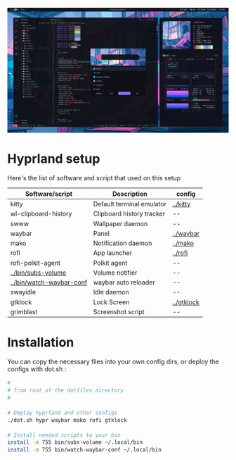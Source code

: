 ![hyprland preview](../.github/assets/hyprland.webp)

# Hyprland setup

Here's the list of software and script that used on this setup

| Software/script                                      | Description               | config                   |
| ---------------------------------------------------- | ------------------------- | ------------------------ |
| kitty                                                | Default terminal emulator | [../kitty](../kitty)     |
| wl-clipboard-history                                 | Clipboard history tracker | --                       |
| swww                                                 | Wallpaper daemon          | --                       |
| waybar                                               | Panel                     | [../waybar](../waybar)   |
| mako                                                 | Notification daemon       | [../mako](../mako)       |
| rofi                                                 | App launcher              | [../rofi](../rofi)       |
| rofi-polkit-agent                                    | Polkit agent              | --                       |
| [../bin/subs-volume](../bin/subs-volume)             | Volume notifier           | --                       |
| [../bin/watch-waybar-conf](../bin/watch-waybar-conf) | waybar auto reloader      | --                       |
| swayidle                                             | Idle daemon               | --                       |
| gtklock                                              | Lock Screen               | [../gtklock](../gtklock) |
| grimblast                                            | Screenshot script         | --                       |

# Installation

You can copy the necessary files into your own config dirs, or deploy the configs with dot.sh :

```bash
#
# from root of the dotfiles directory
#

# Deploy hyprland and other configs
./dot.sh hypr waybar mako rofi gtklock

# Install needed scripts to your bin
install -m 755 bin/subs-volume ~/.local/bin
install -m 755 bin/watch-waybar-conf ~/.local/bin
```
